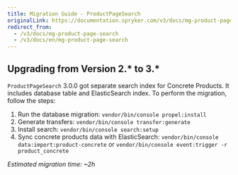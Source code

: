 ```yaml
---
title: Migration Guide - ProductPageSearch
originalLink: https://documentation.spryker.com/v3/docs/mg-product-page-search
redirect_from:
  - /v3/docs/mg-product-page-search
  - /v3/docs/en/mg-product-page-search
---
```


## Upgrading from Version 2.* to 3.*
`ProductPageSearch` 3.0.0 got separate search index for Concrete Products. It includes database table and ElasticSearch index.
To perform the migration, follow the steps:

1. Run the database migration:
`vendor/bin/console propel:install`
2. Generate transfers:
`vendor/bin/console transfer:generate`
3. Install search:
`vendor/bin/console search:setup`
4. Sync concrete products data with ElasticSearch:
`vendor/bin/console data:import:product-concrete`
or
`vendor/bin/console event:trigger -r product_concrete`

_Estimated migration time: ~2h_

<!-- Last review date: Mar 13, 2019 by Stanislav Matveyev, Oksana Karasyova -->
